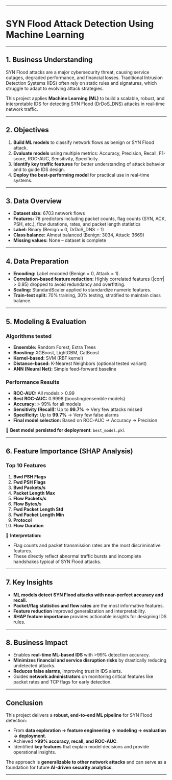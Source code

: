 
---

# **SYN Flood Attack Detection Using Machine Learning**

---

## **1. Business Understanding**

SYN Flood attacks are a major cybersecurity threat, causing service outages, degraded performance, and financial losses.
Traditional Intrusion Detection Systems (IDS) often rely on static rules and signatures, which struggle to adapt to evolving attack strategies.

This project applies **Machine Learning (ML)** to build a scalable, robust, and interpretable IDS for detecting SYN Flood (DrDoS\_DNS) attacks in real-time network traffic.

---

## **2. Objectives**

1. **Build ML models** to classify network flows as benign or SYN Flood attack.
2. **Evaluate models** using multiple metrics: Accuracy, Precision, Recall, F1-score, ROC-AUC, Sensitivity, Specificity.
3. **Identify key traffic features** for better understanding of attack behavior and to guide IDS design.
4. **Deploy the best-performing model** for practical use in real-time systems.

---

## **3. Data Overview**

* **Dataset size:** 6703 network flows
* **Features:** 78 predictors including packet counts, flag counts (SYN, ACK, PSH, etc.), flow durations, rates, and packet length statistics
* **Label:** Binary (Benign = 0, DrDoS\_DNS = 1)
* **Class balance:** Almost balanced (Benign: 3034, Attack: 3669)
* **Missing values:** None – dataset is complete

---

## **4. Data Preparation**

* **Encoding:** Label encoded (Benign = 0, Attack = 1).
* **Correlation-based feature reduction:** Highly correlated features (|corr| > 0.95) dropped to avoid redundancy and overfitting.
* **Scaling:** StandardScaler applied to standardize numeric features.
* **Train-test split:** 70% training, 30% testing, stratified to maintain class balance.

---

## **5. Modeling & Evaluation**

### **Algorithms tested**

* **Ensemble:** Random Forest, Extra Trees
* **Boosting:** XGBoost, LightGBM, CatBoost
* **Kernel-based:** SVM (RBF kernel)
* **Distance-based:** K-Nearest Neighbors (optional tested variant)
* **ANN (Neural Net):** Simple feed-forward baseline

### **Performance Results**

* **ROC-AUC:** All models > 0.99
* **Best ROC-AUC:** 0.9998 (boosting/ensemble models)
* **Accuracy:** > 99% for all models
* **Sensitivity (Recall):** Up to **99.7%** → Very few attacks missed
* **Specificity:** Up to **99.7%** → Very few false alarms
* **Final model selection:** Based on ROC-AUC → Accuracy → Precision

📌 **Best model persisted for deployment**: `best_model.pkl`

---

## **6. Feature Importance (SHAP Analysis)**

### **Top 10 Features**

1. **Bwd PSH Flags**
2. **Fwd PSH Flags**
3. **Bwd Packets/s**
4. **Packet Length Max**
5. **Flow Packets/s**
6. **Flow Bytes/s**
7. **Fwd Packet Length Std**
8. **Fwd Packet Length Min**
9. **Protocol**
10. **Flow Duration**

📌 **Interpretation:**

* Flag counts and packet transmission rates are the most discriminative features.
* These directly reflect abnormal traffic bursts and incomplete handshakes typical of SYN Flood attacks.

---

## **7. Key Insights**

* **ML models detect SYN Flood attacks with near-perfect accuracy and recall.**
* **Packet/flag statistics and flow rates** are the most informative features.
* **Feature reduction** improved generalization and interpretability.
* **SHAP feature importance** provides actionable insights for designing IDS rules.

---

## **8. Business Impact**

* Enables **real-time ML-based IDS** with >99% detection accuracy.
* **Minimizes financial and service disruption risks** by drastically reducing undetected attacks.
* **Reduces false alarms**, improving trust in IDS alerts.
* Guides **network administrators** on monitoring critical features like packet rates and TCP flags for early detection.

---

## **Conclusion**

This project delivers a **robust, end-to-end ML pipeline** for SYN Flood detection:

* From **data exploration → feature engineering → modeling → evaluation → deployment**.
* Achieved **>99% accuracy, recall, and ROC-AUC**.
* Identified **key features** that explain model decisions and provide operational insights.

The approach is **generalizable to other network attacks** and can serve as a foundation for future **AI-driven security analytics**.

---

